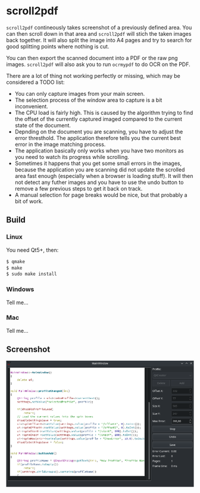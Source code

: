 # scroll2pdf
`scroll2pdf` contineously takes screenshot of a previously defined area. You can then scroll down in that area and `scroll2pdf` will stich the taken images back together. It will also split the image into A4 pages and try to search for good splitting points where nothing is cut.

You can then export the scanned document into a PDF or the raw png images. `scroll2pdf` will also ask you to run `ocrmypdf` to do OCR on the PDF.

There are a lot of thing not working perfectly or missing, which may be considered a TODO list:

- You can only capture images from your main screen.
- The selection process of the window area to capture is a bit inconvenient.
- The CPU load is fairly high. This is caused by the algorithm trying to find the offset of the currently captured imaged compared to the current state of the document.
- Depnding on the document you are scanning, you have to adjust the error thresthold. The application therefore tells you the current best error in the image matching process.
- The application basically only works when you have two monitors as you need to watch its progress while scrolling.
- Sometimes it happens that you get some small errors in the images, because the application you are scanning did not update the scrolled area fast enough (especially when a browser is loading stuff). It will then not detect any futher images and you have to use the undo button to remove a few previous steps to get it back on track.
- A manual selection for page breaks would be nice, but that probably a bit of work.

## Build
### Linux
You need Qt5+, then:
```sh
$ qmake
$ make
$ sudo make install
```

### Windows
Tell me...

### Mac
Tell me...

## Screenshot
![Screenshot](screenshot.png "Screenshot")
